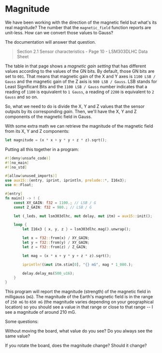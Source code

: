# Magnitude

We have been working with the direction of the magnetic field but what's its real magnitude? The
number that the `magnetic_field` function reports are unit-less. How can we convert those values to
Gauss?

The documentation will answer that question.

> Section 2.1 Sensor characteristics - Page 10 - LSM303DLHC Data Sheet

The table in that page shows a *magnetic gain setting* that has different values according to the
values of the GN bits. By default, those GN bits are set to `001`. That means that magnetic gain of
the X and Y axes is `1100 LSB / Gauss` and the magnetic gain of the Z axis is `980 LSB / Gauss`. LSB
stands for Least Significant Bits and the `1100 LSB / Gauss` number indicates that a reading of
`1100` is equivalent to `1 Gauss`, a reading of `2200` is equivalent to `2 Gauss` and so on.

So, what we need to do is divide the X, Y and Z values that the sensor outputs by its corresponding
*gain*. Then, we'll have the X, Y and Z components of the magnetic field in Gauss.

With some extra math we can retrieve the magnitude of the magnetic field from its X, Y and Z
components:

``` rust
let magnitude = (x * x + y * y + z * z).sqrt();
```

Putting all this together in a program:

``` rust
#![deny(unsafe_code)]
#![no_main]
#![no_std]

#[allow(unused_imports)]
use aux15::{entry, iprint, iprintln, prelude::*, I16x3};
use m::Float;

#[entry]
fn main() -> ! {
    const XY_GAIN: f32 = 1100.; // LSB / G
    const Z_GAIN: f32 = 980.; // LSB / G

    let (_leds, mut lsm303dlhc, mut delay, mut itm) = aux15::init();

    loop {
        let I16x3 { x, y, z } = lsm303dlhc.mag().unwrap();

        let x = f32::from(x) / XY_GAIN;
        let y = f32::from(y) / XY_GAIN;
        let z = f32::from(z) / Z_GAIN;

        let mag = (x * x + y * y + z * z).sqrt();

        iprintln!(&mut itm.stim[0], "{} mG", mag * 1_000.);

        delay.delay_ms(500_u16);
    }
}
```

This program will report the magnitude (strength) of the magnetic field in milligauss (`mG`). The
magnitude of the Earth's magnetic field is in the range of `250 mG` to `650 mG` (the magnitude
varies depending on your geographical location) so you should see a value in that range or close to
that range -- I see a magnitude of around 210 mG.

Some questions:

Without moving the board, what value do you see? Do you always see the same value?

If you rotate the board, does the magnitude change? Should it change?
